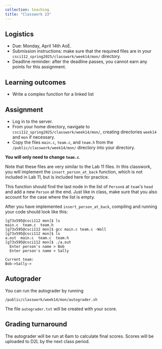 ```yaml
---
collection: teaching
title: "Classwork 23"
---
```


## Logistics
* Due: Monday, April 14th AoE.
* Submission instructions: make sure that the required files are in your
	`csci112_spring2025/classwork/week14/mon/` directory.
* Deadline reminder: after the deadline passes, you cannot earn any points for
	this assignment.

## Learning outcomes
* Write a complex function for a linked list

## Assignment

* Log in to the server.
* From your home directory, navigate to `csci112_spring2025/classwork/week14/mon/`, creating directories `week14`
and `mon` if necessary.
* Copy the files `main.c`, `team.c`, and `team.h` from the `/public/classwork/week14/mon/` directory into your directory.

**You will only need to change `team.c`**.

Note that these files are very similar to the Lab 11 files. In this classwork,
you will implement the `insert_person_at_back` function, which is not included
in Lab 11, but is included here for practice.

This function should find the last node in the list of `Person`s at `team`'s
`head` and add a new `Person` at the end. Just like in class, make sure that
you also account for the case where the list is empty.

After you have implemented `insert_person_at_back`, compiling and running your
code should look like this:

```
[g73x595@csci112 mon]$ ls
main.c  team.c  team.h
[g73x595@csci112 mon]$ gcc main.c team.c -Wall
[g73x595@csci112 mon]$ ls
a.out  main.c  team.c  team.h
[g73x595@csci112 mon]$ ./a.out
  Enter person's name > Bob
  Enter person's name > Sally

Current team:
Bob->Sally->

```

## Autograder

You can run the autograder by running

```
/public/classwork/week14/mon/autograder.sh
```

The file `autograder.txt` will be created with your score.

## Grading turnaround

The autograder will be run at 6am to calculate final scores. Scores will be
uploaded to D2L by the next class period.
